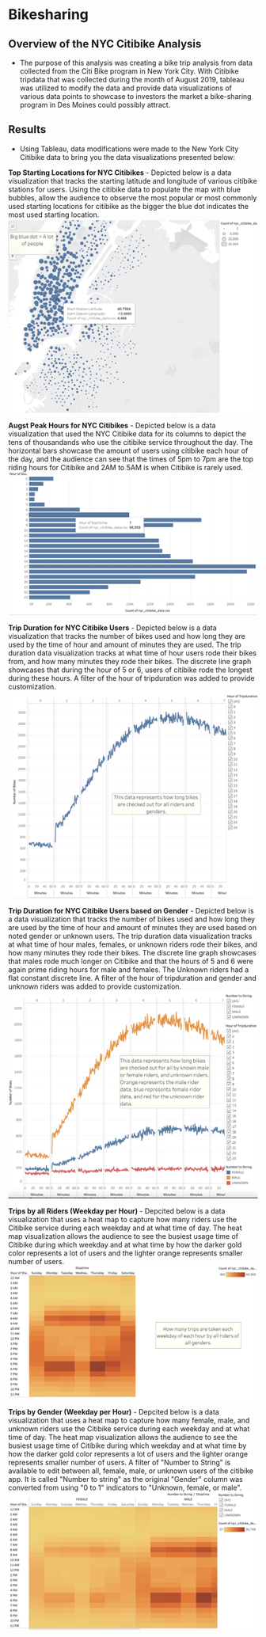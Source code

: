 # Bikesharing

## Overview of the NYC Citibike Analysis

- The purpose of this analysis was creating a bike trip analysis from data collected from the Citi Bike program in New York City. With Citibike tripdata that was collected during the month of August 2019, tableau was utilized to modify the data and provide data visualizations of various data points to showcase to investors the market a bike-sharing program in Des Moines could possibly attract.

## Results

- Using Tableau, data modifications were made to the New York City Citibike data to bring you the data visualizations presented below:


**Top Starting Locations for NYC Citibikes**
    - Depicted below is a data visualization that tracks the starting latitude and longitude of various citibike stations for users. Using the citibike data to populate the map with blue bubbles, allow the audience to observe the most popular or most commonly used starting locations for citibike as the bigger the blue dot indicates the most used starting location. 
![](images/starting_locations.png)


**Augst Peak Hours for NYC Citibikes**
    - Depicted below is a data visualization that used the NYC Citibike data for its columns to depict the tens of thousandands who use the citibike service throughout the day. The horizontal bars showcase the amount of users using citibike each hour of the day, and the audience can see that the times of 5pm to 7pm are the top riding hours for Citibike and 2AM to 5AM is when Citibike is rarely used.
![](images/Hour_of_day.png) 


**Trip Duration for NYC Citibike Users**
    - Depicted below is a data visualization that tracks the number of bikes used and how long they are used by the time of hour and amount of minutes they are used. The trip duration data visualization tracks at what time of hour users rode their bikes from, and how many minutes they rode their bikes. The discrete line graph showcases that during the hour of 5 or 6, users of citibike rode the longest during these hours. A filter of the hour of tripduration was added to provide customization.
![](images/trip_duration.png)


**Trip Duration for NYC Citibike Users based on Gender**
    - Depicted below is a data visualization that tracks the number of bikes used and how long they are used by the time of hour and amount of minutes they are used based on noted gender or unknown users. The trip duration data visualization tracks at what time of hour males, females, or unknown riders rode their bikes, and how many minutes they rode their bikes. The discrete line graph showcases that males rode much longer on Citibike and that the hours of 5 and 6 were again prime riding hours for male and females. The Unknown riders had a flat constant discrete line. A filter of the hour of tripduration and gender and unknown riders was added to provide customization.
![](images/trip_duration_by_gender.png)


**Trips by all Riders (Weekday per Hour)**
    - Depcited below is a data visualization that uses a heat map to capture how many riders use the Citibike service during each weekday and at what time of day. The heat map visualization allows the audience to see the busiest usage time of Citibike during which weekday and at what time by how the darker gold color represents a lot of users and the lighter orange represents smaller number of users.
![](images/trips_gender_weekday_hour.png)

**Trips by Gender (Weekday per Hour)**
    - Depcited below is a data visualization that uses a heat map to capture how many female, male, and unknown riders use the Citibike service during each weekday and at what time of day. The heat map visualization allows the audience to see the busiest usage time of Citibike during which weekday and at what time by how the darker gold color represents a lot of users and the lighter orange represents smaller number of users. A filter of "Number to String" is available to edit between all, female, male, or unknown users of the citibike app. It is called "Number to string" as the original "Gender" column was converted from using "0 to 1" indicators to "Unknown, female, or male". 
![](images/trips_specific_gender_weekday_hour.png)
